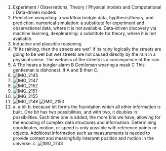 1. Experiment / Observations, Theory / Physical models and Computational / Data-driven models   
2. Predictive xomputing: a workflow bridgin data, hypthesis/theory, and prediction. numerical simulation: a substitute for experiment and observational data, where it is not available. Data-driven discovery via machine learning, deeplearning: a substitute for theory, where it is not available.   
3. Inductive and plausible reasoning
4. "If its raining, then the streets are wet" if its rainy logically the streets are going to be wet but wet streets are not caused directly by the rain in a physical sense.  The wetness of the streets is a consequence of the rain.     
5. A The hears a burglar alarm B Gentleman wearing a mask C This gentleman is dishonest. If A and B then C.
6. ![IMG_2145](https://github.com/Lillyrives/IDS2024S/assets/157654675/7c838915-c425-4f13-9643-7ffe8620f71b)
7. ![IMG_2147](https://github.com/Lillyrives/IDS2024S/assets/157654675/bbcbb200-24a4-4294-a1b0-471a3ec4b5be)
8. ![IMG_2152](https://github.com/Lillyrives/IDS2024S/assets/157654675/31254dc8-f573-4863-893f-0f16e1192ad1)
9. ![IMG_2151](https://github.com/Lillyrives/IDS2024S/assets/157654675/4ade1b17-1082-4ead-bcd5-593e605b1966)
10. ![IMG_2155](https://github.com/Lillyrives/IDS2024S/assets/157654675/9040faa1-1fad-4d57-ac0a-beb2182eee95)
11. ![IMG_2148](https://github.com/Lillyrives/IDS2024S/assets/157654675/7a979537-cce5-48f3-a7dd-f4c433951e1c)
![IMG_2150](https://github.com/Lillyrives/IDS2024S/assets/157654675/960b3231-aa98-42f8-ad86-3952f13d46df)
12. a. a bit b. because bit forms the foundation which all other information is built. One bit has two possibilities, and with two, it doubles in possibilities. Each time one is added, the more bits we have, allowing for the encoding of complex data structures and information. Determining coordinates, motion, or speed is only possible with reference points or objects. Additional information such as measurements is needed to provide context and meaningfully interpret position and motion in the universe. c. ![IMG_2143](https://github.com/Lillyrives/IDS2024S/assets/157654675/54434d37-bf90-4040-ba74-ddf849b611e9)
  
